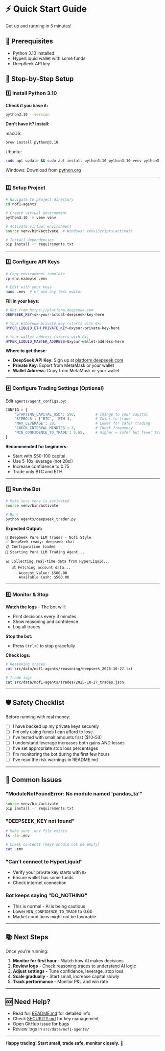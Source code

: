 # ⚡ Quick Start Guide

Get up and running in 5 minutes!

## 🎯 Prerequisites

- Python 3.10 installed
- HyperLiquid wallet with some funds
- DeepSeek API key

## 📝 Step-by-Step Setup

### 1️⃣ Install Python 3.10

**Check if you have it:**
```bash
python3.10 --version
```

**Don't have it? Install:**

macOS:
```bash
brew install python@3.10
```

Ubuntu:
```bash
sudo apt update && sudo apt install python3.10 python3.10-venv python3.10-dev
```

Windows: Download from [python.org](https://www.python.org/downloads/release/python-3100/)

---

### 2️⃣ Setup Project

```bash
# Navigate to project directory
cd nof1-agents

# Create virtual environment
python3.10 -m venv venv

# Activate virtual environment
source venv/bin/activate  # Windows: venv\Scripts\activate

# Install dependencies
pip install -r requirements.txt
```

---

### 3️⃣ Configure API Keys

```bash
# Copy environment template
cp env.example .env

# Edit with your keys
nano .env  # or use any text editor
```

**Fill in your keys:**

```bash
# Get from https://platform.deepseek.com
DEEPSEEK_KEY=sk-your-actual-deepseek-key-here

# Your Ethereum private key (starts with 0x)
HYPER_LIQUID_ETH_PRIVATE_KEY=0xyour-private-key-here

# Your wallet address (starts with 0x)
HYPER_LIQUID_MASTER_ADDRESS=0xyour-wallet-address-here
```

**Where to get these:**
- **DeepSeek API Key**: Sign up at [platform.deepseek.com](https://platform.deepseek.com)
- **Private Key**: Export from MetaMask or your wallet
- **Wallet Address**: Copy from MetaMask or your wallet

---

### 4️⃣ Configure Trading Settings (Optional)

Edit `agents/agent_configs.py`:

```python
CONFIG = {
    'STARTING_CAPITAL_USD': 500,         # Change to your capital
    'SYMBOLS': ['BTC', 'ETH'],           # Coins to trade
    'MAX_LEVERAGE': 20,                  # Lower for safer trading
    'CHECK_INTERVAL_MINUTES': 3,         # Check frequency
    'MIN_CONFIDENCE_TO_TRADE': 0.65,     # Higher = safer but fewer trades
}
```

**Recommended for beginners:**
- Start with $50-100 capital
- Use 5-10x leverage (not 20x!)
- Increase confidence to 0.75
- Trade only BTC and ETH

---

### 5️⃣ Run the Bot

```bash
# Make sure venv is activated
source venv/bin/activate

# Run!
python agents/deepseek_trader.py
```

**Expected Output:**
```
🌙 DeepSeek Pure LLM Trader - Nof1 Style
✅ DeepSeek ready: deepseek-chat
📋 Configuration loaded
🚀 Starting Pure LLM Trading Agent...

📊 Collecting real-time data from HyperLiquid...
   💰 Fetching account data...
      Account Value: $500.00
      Available Cash: $500.00
```

---

### 6️⃣ Monitor & Stop

**Watch the logs** - The bot will:
- Print decisions every 3 minutes
- Show reasoning and confidence
- Log all trades

**Stop the bot:**
- Press `Ctrl+C` to stop gracefully

**Check logs:**
```bash
# Reasoning traces
cat src/data/nof1-agents/reasoning/deepseek_2025-10-27.txt

# Trade logs
cat src/data/nof1-agents/trades/2025-10-27_trades.json
```

---

## 🛡️ Safety Checklist

Before running with real money:

- [ ] I have backed up my private keys securely
- [ ] I'm only using funds I can afford to lose
- [ ] I've tested with small amounts first ($10-50)
- [ ] I understand leverage increases both gains AND losses
- [ ] I've set appropriate stop loss percentages
- [ ] I'm monitoring the bot during the first few hours
- [ ] I've read the risk warnings in README.md

---

## 🔧 Common Issues

### "ModuleNotFoundError: No module named 'pandas_ta'"
```bash
source venv/bin/activate
pip install -r requirements.txt
```

### "DEEPSEEK_KEY not found"
```bash
# Make sure .env file exists
ls -la .env

# Check contents (keys should not be empty)
cat .env
```

### "Can't connect to HyperLiquid"
- Verify your private key starts with `0x`
- Ensure wallet has some funds
- Check internet connection

### Bot keeps saying "DO_NOTHING"
- This is normal - AI is being cautious
- Lower `MIN_CONFIDENCE_TO_TRADE` to 0.60
- Market conditions might not be favorable

---

## 📚 Next Steps

Once you're running:

1. **Monitor for first hour** - Watch how AI makes decisions
2. **Review logs** - Check reasoning traces to understand AI logic
3. **Adjust settings** - Tune confidence, leverage, stop loss
4. **Scale gradually** - Start small, increase capital slowly
5. **Track performance** - Monitor P&L and win rate

---

## 🆘 Need Help?

- Read full [README.md](README.md) for detailed info
- Check [SECURITY.md](SECURITY.md) for key management
- Open GitHub issue for bugs
- Review logs in `src/data/nof1-agents/`

---

**Happy trading! Start small, trade safe, monitor closely. 🚀**


